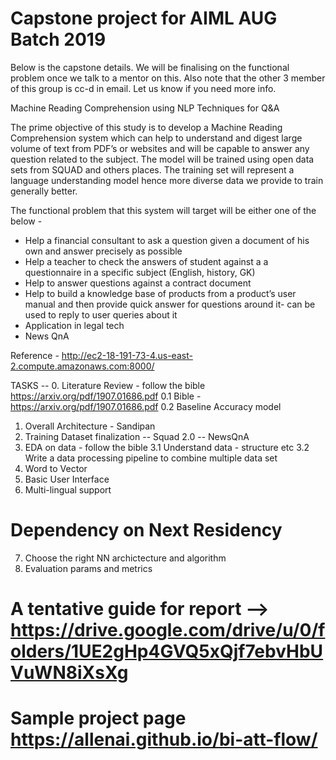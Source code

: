 # Capstone project for AIML AUG Batch 2019 

Below is the capstone details. We will be finalising on the functional problem once we talk to a mentor on this. Also note that the other 3 member of this group is cc-d in email. Let us know if you need more info.

Machine Reading Comprehension using NLP Techniques for Q&A

The prime objective of this study is to develop a Machine Reading Comprehension system which can help to understand and digest large volume of text from PDF’s or websites and will be capable to answer any question related to the subject. The model will be trained using open data sets from SQUAD and others places. The training set will represent a language understanding model hence more diverse data we provide to train generally better.

The functional problem that this system will target will be either one of the below  -

* Help a financial consultant to ask a question given a document of his own and answer precisely as possible
* Help a teacher to check the answers of student against a a questionnaire in a specific subject (English, history, GK)
* Help to answer questions against a contract document 
* Help to build a knowledge base of products from a product’s user manual and then provide quick answer for questions around it- can be used to reply to user queries about it
* Application in legal tech
* News QnA

Reference - http://ec2-18-191-73-4.us-east-2.compute.amazonaws.com:8000/

TASKS --
0. Literature Review - follow the bible https://arxiv.org/pdf/1907.01686.pdf
0.1 Bible - https://arxiv.org/pdf/1907.01686.pdf
0.2 Baseline Accuracy model
1. Overall Architecture - Sandipan
2. Training Dataset finalization 
  -- Squad 2.0 
  -- NewsQnA
3. EDA on data - follow the bible
3.1 Understand data - structure etc 
3.2 Write a data processing pipeline to combine multiple data set
4. Word to Vector 
5. Basic User Interface
6. Multi-lingual support

# Dependency on Next Residency
7. Choose the right NN archictecture and algorithm
8. Evaluation params and metrics 


# A tentative guide for report --> https://drive.google.com/drive/u/0/folders/1UE2gHp4GVQ5xQjf7ebvHbUVuWN8iXsXg


# Sample project page https://allenai.github.io/bi-att-flow/
